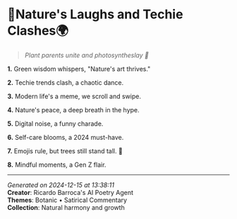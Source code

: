 # 🌱Nature's Laughs and Techie Clashes🌍

> *Plant parents unite and photosyntheslay 🌸*

**1.** Green wisdom whispers, "Nature's art thrives."


**2.** Techie trends clash, a chaotic dance.


**3.** Modern life's a meme, we scroll and swipe.


**4.** Nature's peace, a deep breath in the hype.


**5.** Digital noise, a funny charade.


**6.** Self-care blooms, a 2024 must-have.


**7.** Emojis rule, but trees still stand tall. 🌳


**8.** Mindful moments, a Gen Z flair.



---

*Generated on 2024-12-15 at 13:38:11*  
**Creator**: Ricardo Barroca's AI Poetry Agent  
**Themes**: Botanic • Satirical Commentary  
**Collection**: Natural harmony and growth